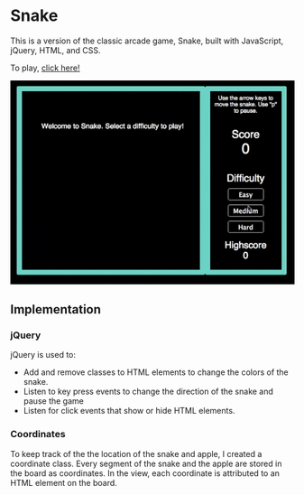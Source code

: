 # Snake
This is a version of the classic arcade game, Snake, built with JavaScript, jQuery, HTML, and CSS.

To play, [click here!][site]

[site]: http://martineehrlich.github.io/snake/html/index.html

![snake]


## Implementation

### jQuery
jQuery is used to:
  * Add and remove classes to HTML elements to change the colors of the snake.
  * Listen to key press events to change the direction of the snake and pause the game
  * Listen for click events that show or hide HTML elements.

### Coordinates
To keep track of the the location of the snake and apple, I created a coordinate class. Every segment of the snake and the apple are stored in the board as coordinates. In the view, each coordinate is attributed to an HTML element on the board.






[snake]: ./pictures/snake.gif
